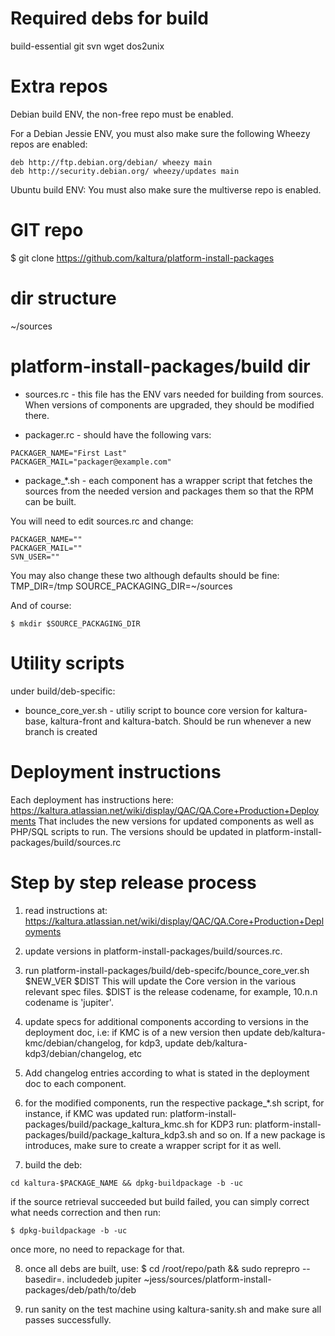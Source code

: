 Required debs for build
=======================
build-essential git svn wget dos2unix

Extra repos
===========
Debian build ENV, the non-free repo must be enabled.

For a Debian Jessie ENV, you must also make sure the following Wheezy repos are enabled:
```
deb http://ftp.debian.org/debian/ wheezy main
deb http://security.debian.org/ wheezy/updates main
```

Ubuntu build ENV: You must also make sure the multiverse repo is enabled.


GIT repo
========
$ git clone https://github.com/kaltura/platform-install-packages

dir structure
========================
~/sources

platform-install-packages/build dir
================================================
* sources.rc - this file has the ENV vars needed for building from sources. When versions of components are upgraded, they should be modified there.

* packager.rc - should have the following vars:
```
PACKAGER_NAME="First Last"
PACKAGER_MAIL="packager@example.com"
```

* package_*.sh - each component has a wrapper script that fetches the sources from the needed version and packages them so that the RPM can be built.

You will need to edit sources.rc and change:
```
PACKAGER_NAME=""
PACKAGER_MAIL=""
SVN_USER=""
```
You may also change these two although defaults should be fine:
TMP_DIR=/tmp
SOURCE_PACKAGING_DIR=~/sources

And of course:
```
$ mkdir $SOURCE_PACKAGING_DIR
```
Utility scripts
===============
under build/deb-specific:

* bounce_core_ver.sh - utiliy script to bounce core version for kaltura-base, kaltura-front and kaltura-batch. Should be run whenever a new branch is created

Deployment instructions
================================
Each deployment has instructions here:
https://kaltura.atlassian.net/wiki/display/QAC/QA.Core+Production+Deployments
That includes the new versions for updated components as well as PHP/SQL scripts to run.
The versions should be updated in platform-install-packages/build/sources.rc

Step by step release process
============================
1. read instructions at: https://kaltura.atlassian.net/wiki/display/QAC/QA.Core+Production+Deployments

2. update versions in platform-install-packages/build/sources.rc.

3. run platform-install-packages/build/deb-specifc/bounce_core_ver.sh $NEW_VER $DIST
This will update the Core version in the various relevant spec files. $DIST is the release codename, for example, 10.n.n codename is 'jupiter'.

4. update specs for additional components according to versions in the deployment doc, i.e:
if KMC is of a new version then update deb/kaltura-kmc/debian/changelog, for kdp3, update deb/kaltura-kdp3/debian/changelog, etc

5. Add changelog entries according to what is stated in the deployment doc to each component.

6. for the modified components, run the respective package_*.sh script, for instance, if KMC was updated run:
platform-install-packages/build/package_kaltura_kmc.sh
for KDP3 run:
platform-install-packages/build/package_kaltura_kdp3.sh
and so on.
If a new package is introduces, make sure to create a wrapper script for it as well. 

7. build the deb:
```
cd kaltura-$PACKAGE_NAME && dpkg-buildpackage -b -uc
```
if the source retrieval succeeded but build failed, you can simply correct what needs correction and then run:
```
$ dpkg-buildpackage -b -uc
```
once more, no need to repackage for that.

8. once all debs are built, use: 
$ cd /root/repo/path && sudo reprepro --basedir=. includedeb jupiter ~jess/sources/platform-install-packages/deb/path/to/deb

9. run sanity on the test machine using kaltura-sanity.sh and make sure all passes successfully.
